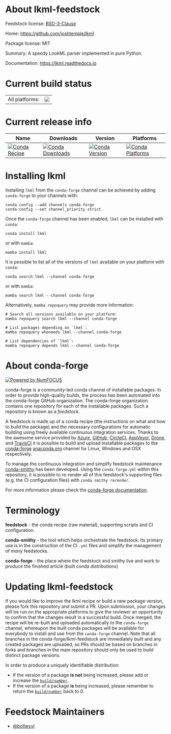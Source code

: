About lkml-feedstock
====================

Feedstock license: [BSD-3-Clause](https://github.com/conda-forge/lkml-feedstock/blob/main/LICENSE.txt)

Home: https://github.com/joshtemple/lkml

Package license: MIT

Summary: A speedy LookML parser implemented in pure Python.

Documentation: https://lkml.readthedocs.io

Current build status
====================


<table><tr><td>All platforms:</td>
    <td>
      <a href="https://dev.azure.com/conda-forge/feedstock-builds/_build/latest?definitionId=22410&branchName=main">
        <img src="https://dev.azure.com/conda-forge/feedstock-builds/_apis/build/status/lkml-feedstock?branchName=main">
      </a>
    </td>
  </tr>
</table>

Current release info
====================

| Name | Downloads | Version | Platforms |
| --- | --- | --- | --- |
| [![Conda Recipe](https://img.shields.io/badge/recipe-lkml-green.svg)](https://anaconda.org/conda-forge/lkml) | [![Conda Downloads](https://img.shields.io/conda/dn/conda-forge/lkml.svg)](https://anaconda.org/conda-forge/lkml) | [![Conda Version](https://img.shields.io/conda/vn/conda-forge/lkml.svg)](https://anaconda.org/conda-forge/lkml) | [![Conda Platforms](https://img.shields.io/conda/pn/conda-forge/lkml.svg)](https://anaconda.org/conda-forge/lkml) |

Installing lkml
===============

Installing `lkml` from the `conda-forge` channel can be achieved by adding `conda-forge` to your channels with:

```
conda config --add channels conda-forge
conda config --set channel_priority strict
```

Once the `conda-forge` channel has been enabled, `lkml` can be installed with `conda`:

```
conda install lkml
```

or with `mamba`:

```
mamba install lkml
```

It is possible to list all of the versions of `lkml` available on your platform with `conda`:

```
conda search lkml --channel conda-forge
```

or with `mamba`:

```
mamba search lkml --channel conda-forge
```

Alternatively, `mamba repoquery` may provide more information:

```
# Search all versions available on your platform:
mamba repoquery search lkml --channel conda-forge

# List packages depending on `lkml`:
mamba repoquery whoneeds lkml --channel conda-forge

# List dependencies of `lkml`:
mamba repoquery depends lkml --channel conda-forge
```


About conda-forge
=================

[![Powered by
NumFOCUS](https://img.shields.io/badge/powered%20by-NumFOCUS-orange.svg?style=flat&colorA=E1523D&colorB=007D8A)](https://numfocus.org)

conda-forge is a community-led conda channel of installable packages.
In order to provide high-quality builds, the process has been automated into the
conda-forge GitHub organization. The conda-forge organization contains one repository
for each of the installable packages. Such a repository is known as a *feedstock*.

A feedstock is made up of a conda recipe (the instructions on what and how to build
the package) and the necessary configurations for automatic building using freely
available continuous integration services. Thanks to the awesome service provided by
[Azure](https://azure.microsoft.com/en-us/services/devops/), [GitHub](https://github.com/),
[CircleCI](https://circleci.com/), [AppVeyor](https://www.appveyor.com/),
[Drone](https://cloud.drone.io/welcome), and [TravisCI](https://travis-ci.com/)
it is possible to build and upload installable packages to the
[conda-forge](https://anaconda.org/conda-forge) [anaconda.org](https://anaconda.org/)
channel for Linux, Windows and OSX respectively.

To manage the continuous integration and simplify feedstock maintenance
[conda-smithy](https://github.com/conda-forge/conda-smithy) has been developed.
Using the ``conda-forge.yml`` within this repository, it is possible to re-render all of
this feedstock's supporting files (e.g. the CI configuration files) with ``conda smithy rerender``.

For more information please check the [conda-forge documentation](https://conda-forge.org/docs/).

Terminology
===========

**feedstock** - the conda recipe (raw material), supporting scripts and CI configuration.

**conda-smithy** - the tool which helps orchestrate the feedstock.
                   Its primary use is in the construction of the CI ``.yml`` files
                   and simplify the management of *many* feedstocks.

**conda-forge** - the place where the feedstock and smithy live and work to
                  produce the finished article (built conda distributions)


Updating lkml-feedstock
=======================

If you would like to improve the lkml recipe or build a new
package version, please fork this repository and submit a PR. Upon submission,
your changes will be run on the appropriate platforms to give the reviewer an
opportunity to confirm that the changes result in a successful build. Once
merged, the recipe will be re-built and uploaded automatically to the
`conda-forge` channel, whereupon the built conda packages will be available for
everybody to install and use from the `conda-forge` channel.
Note that all branches in the conda-forge/lkml-feedstock are
immediately built and any created packages are uploaded, so PRs should be based
on branches in forks and branches in the main repository should only be used to
build distinct package versions.

In order to produce a uniquely identifiable distribution:
 * If the version of a package **is not** being increased, please add or increase
   the [``build/number``](https://docs.conda.io/projects/conda-build/en/latest/resources/define-metadata.html#build-number-and-string).
 * If the version of a package **is** being increased, please remember to return
   the [``build/number``](https://docs.conda.io/projects/conda-build/en/latest/resources/define-metadata.html#build-number-and-string)
   back to 0.

Feedstock Maintainers
=====================

* [@bollwyvl](https://github.com/bollwyvl/)

